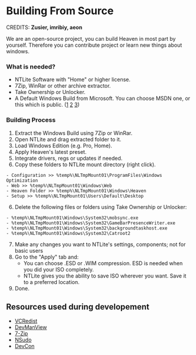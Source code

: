 # Building From Source

CREDITS: **Zusier, imribiy, aeon**


We are an open-source project, you can build Heaven in most part by yourself.
Therefore you can contribute project or learn new things about windows.

### What is needed? 

- NTLite Software with "Home" or higher license.
- 7Zip, WinRar or other archive extractor.
- Take Ownership or Unlocker.
- A Default Windows Build from Microsoft. You can choose MSDN one, or this which is public.
([1](https://tb.rg-adguard.net/) [2](https://www.heidoc.net/joomla/technology-science/microsoft/67-microsoft-windows-iso-download-tool) [3](https://uupdump.net))

### Building Process

1. Extract the Windows Build using 7Zip or WinRar.
2. Open NTLite and drag extracted folder to it.
3. Load Windows Edition (e.g. Pro, Home).
4. Apply Heaven's latest preset.
5. Integrate drivers, regs or updates if needed.
5. Copy these folders to NTLite mount directory (right click).
  ```
  - Configuration >> %temp%\NLTmpMount01\ProgramFiles\Windows Optimization
  - Web >> %temp%\NLTmpMount01\Windows\Web
  - Heaven Folder >> %temp%\NLTmpMount01\Windows\Heaven
  - Setup >> %temp%\NLTmpMount01\Users\Default\Desktop
  ```
6. Delete the following files or folders using Take Ownership or Unlocker:
  ```
  - %temp%\NLTmpMount01\Windows\System32\mobsync.exe
  - %temp%\NLTmpMount01\Windows\System32\GameBarPresenceWriter.exe
  - %temp%\NLTmpMount01\Windows\System32\backgroundtaskhost.exe
  - %temp%\NLTmpMount01\Windows\System32\Catroot2
  ```
7. Make any changes you want to NTLite's settings, components; not for basic users
8. Go to the "Apply" tab and:
    - You can choose .ESD or .WIM compression. ESD is needed when you did your ISO completely.
    - NTLite gives you the ability to save ISO wherever you want. Save it to a preferred location.
9. Done.

## Resources used during developement
- [VCRedist](https://github.com/abbodi1406/vcredist)
- [DevManView](https://www.nirsoft.net/utils/device_manager_view.html)
- [7-Zip](https://www.7-zip.org)
- [NSudo](https://github.com/m2team/NSudo)
- [DevCon](https://docs.microsoft.com/en-us/windows-hardware/drivers/devtest/devcon)
